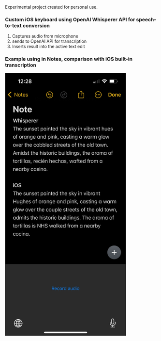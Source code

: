 Experimental project created for personal use.

### Custom iOS keyboard using OpenAI Whisperer API for speech-to-text conversion

1. Captures audio from microphone
2. sends to OpenAI API for transcription
3. Inserts result into the active text edit 


### Example using in Notes, comparison with iOS built-in transcription 
<img src="./example.jpg" width="400"/>

